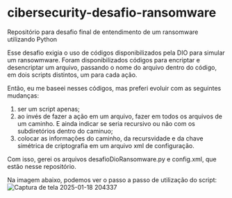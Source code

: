 # cibersecurity-desafio-ransomware
Repositório para desafio final de entendimento de um ransomware utilizando Python


Esse desafio exigia o uso de códigos disponibilizados pela DIO para simular um ransowmware.  Foram disponibilizados códigos para encriptar e desencriptar um arquivo, passando o nome do arquivo dentro do código, em dois scripts distintos, um para cada ação.

Então, eu me baseei nesses códigos, mas preferi evoluir com as seguintes mudanças:
1) ser um script apenas;
2) ao invés de fazer a ação em um arquivo, fazer em todos os arquivos de um caminho.   E ainda indicar se seria recursivo ou não com os subdiretórios dentro do caminuo;
3) colocar as informações do caminho, da recursvidade e da chave simétrica de criptografia em um arquivo xml de configuração.

Com isso, gerei os arquivos desafioDioRansomware.py e config.xml, que estão nesse repositório.

Na imagem abaixo, podemos ver o passo a passo de utilização do script:
![Captura de tela 2025-01-18 204337](https://github.com/user-attachments/assets/4a52a7c7-4708-4b22-a00f-b5cc3d99b8c4)
